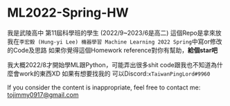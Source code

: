 # ML2022-Spring-HW
我是武陵高中 第11屆科學班的學生 (2022/9~2023/6是高二)
這個Repo是拿來放我在`李宏毅 (Hung-yi Lee) 機器學習 Machine Learning 2022 Spring`中寫or修改的Code及思路
如果你覺得這個Homework reference對你有幫助，**給個star吧**





我大概2022/8才開始學ML跟Python，可能弄出很多shit code跟我也不知道為什麼會work的東西XD
如果有想要找我的 可以Discord:`xTaiwanPingLord#9960`

If you consider the content is inappropriate, feel free to contact me:
tojimmy0917@gmail.com